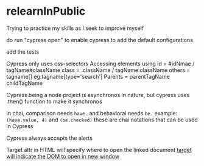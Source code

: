 # relearnInPublic

Trying to practice my skills as I seek to improve myself

do run "cypress open" to enable cypress to add the default configurations

add the tests

Cypress only uses css-selectors
Accessing elements using
id = #idNmae / tagName#className
class = .className / tagName.className
others = tagname[] eg:tagname[type='search']
Parents = parentTagName childTagName

Cypress being a node project is asynchronos in nature, but cypress uses .then() function to make it synchronos

In chai, comparison needs `have.` and behavioral needs `be.`
example: `(have.value, 4)` and `(be.checked)` these are chai notations that can be used in Cypress

Cypress always accepts the alerts

Target attr in HTML will specify where to open the linked document
<a href="www.google.com" target="_blank" class="linkclass"/>
target will indicate the DOM to open in new window

